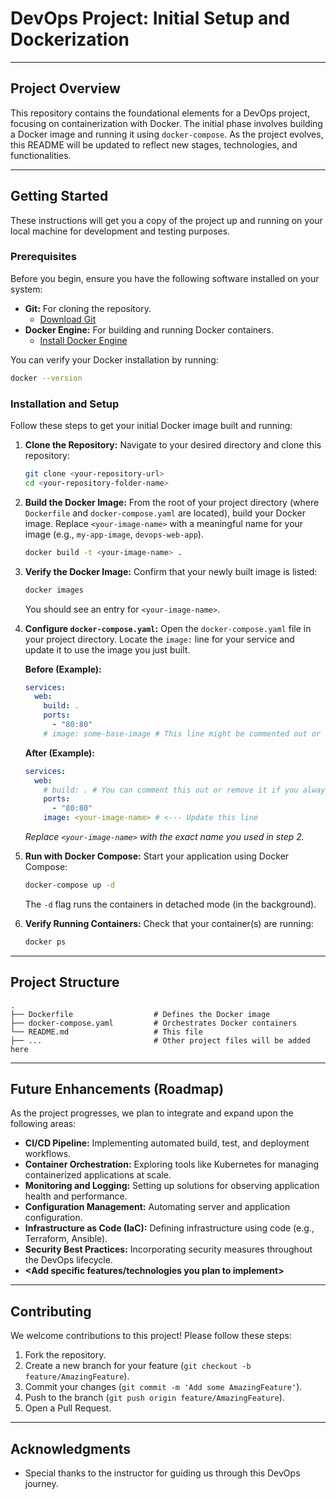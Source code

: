 # DevOps Project: Initial Setup and Dockerization

---

## Project Overview

This repository contains the foundational elements for a DevOps project, focusing on containerization with Docker. The initial phase involves building a Docker image and running it using `docker-compose`. As the project evolves, this README will be updated to reflect new stages, technologies, and functionalities.

---

## Getting Started

These instructions will get you a copy of the project up and running on your local machine for development and testing purposes.

### Prerequisites

Before you begin, ensure you have the following software installed on your system:

* **Git:** For cloning the repository.
    * [Download Git](https://git-scm.com/downloads)
* **Docker Engine:** For building and running Docker containers.
    * [Install Docker Engine](https://docs.docker.com/engine/install/)

You can verify your Docker installation by running:

```bash
docker --version
```

### Installation and Setup

Follow these steps to get your initial Docker image built and running:

1.  **Clone the Repository:**
    Navigate to your desired directory and clone this repository:

    ```bash
    git clone <your-repository-url>
    cd <your-repository-folder-name>
    ```

2.  **Build the Docker Image:**
    From the root of your project directory (where `Dockerfile` and `docker-compose.yaml` are located), build your Docker image. Replace `<your-image-name>` with a meaningful name for your image (e.g., `my-app-image`, `devops-web-app`).

    ```bash
    docker build -t <your-image-name> .
    ```

3.  **Verify the Docker Image:**
    Confirm that your newly built image is listed:

    ```bash
    docker images
    ```
    You should see an entry for `<your-image-name>`.

4.  **Configure `docker-compose.yaml`:**
    Open the `docker-compose.yaml` file in your project directory. Locate the `image:` line for your service and update it to use the image you just built.

    **Before (Example):**
    ```yaml
    services:
      web:
        build: .
        ports:
          - "80:80"
        # image: some-base-image # This line might be commented out or different
    ```

    **After (Example):**
    ```yaml
    services:
      web:
        # build: . # You can comment this out or remove it if you always build manually
        ports:
          - "80:80"
        image: <your-image-name> # <--- Update this line
    ```
    *Replace `<your-image-name>` with the exact name you used in step 2.*

5.  **Run with Docker Compose:**
    Start your application using Docker Compose:

    ```bash
    docker-compose up -d
    ```
    The `-d` flag runs the containers in detached mode (in the background).

6.  **Verify Running Containers:**
    Check that your container(s) are running:

    ```bash
    docker ps
    ```

---

## Project Structure

```
.
├── Dockerfile                  # Defines the Docker image
├── docker-compose.yaml         # Orchestrates Docker containers
└── README.md                   # This file
├── ...                         # Other project files will be added here
```

---

## Future Enhancements (Roadmap)

As the project progresses, we plan to integrate and expand upon the following areas:

* **CI/CD Pipeline:** Implementing automated build, test, and deployment workflows.
* **Container Orchestration:** Exploring tools like Kubernetes for managing containerized applications at scale.
* **Monitoring and Logging:** Setting up solutions for observing application health and performance.
* **Configuration Management:** Automating server and application configuration.
* **Infrastructure as Code (IaC):** Defining infrastructure using code (e.g., Terraform, Ansible).
* **Security Best Practices:** Incorporating security measures throughout the DevOps lifecycle.
* **<Add specific features/technologies you plan to implement>**

---

## Contributing

We welcome contributions to this project! Please follow these steps:

1.  Fork the repository.
2.  Create a new branch for your feature (`git checkout -b feature/AmazingFeature`).
3.  Commit your changes (`git commit -m 'Add some AmazingFeature'`).
4.  Push to the branch (`git push origin feature/AmazingFeature`).
5.  Open a Pull Request.

---

## Acknowledgments

* Special thanks to the instructor for guiding us through this DevOps journey.
